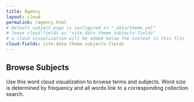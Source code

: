 ```yaml
---
title: Agency
layout: cloud
permalink: /agency.html
# Default subject page is configured in "_data/theme.yml"
# leave cloud-fields as "site.data.theme.subjects-fields"
# a cloud visualization will be added below the content in this file
cloud-fields: site.data.theme.subjects-fields
---
```


## Browse Subjects

Use this word cloud visualization to browse terms and subjects.
Word size is determined by frequency and all words link to a corresponding collection search.
